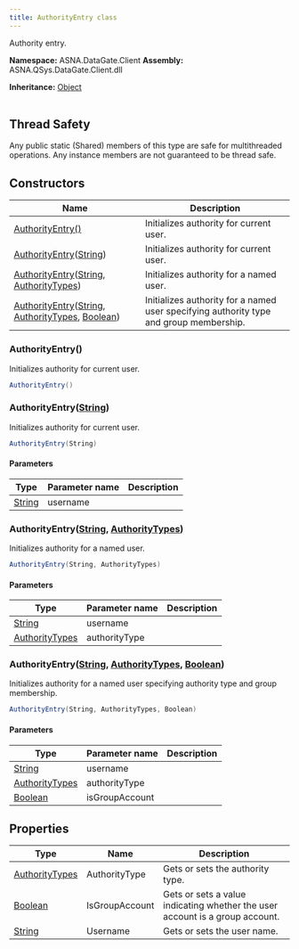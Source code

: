 ```yaml
---
title: AuthorityEntry class
---
```


Authority entry.

**Namespace:** ASNA.DataGate.Client
**Assembly:** ASNA.QSys.DataGate.Client.dll

**Inheritance:** [Object](https://docs.microsoft.com/en-us/dotnet/api/system.object)
<br>
<br>
## Thread Safety

Any public static (Shared) members of this type are safe for multithreaded operations. Any instance members are not guaranteed to be thread safe.

## Constructors

| Name | Description |
| --- | --- |
| [AuthorityEntry()](#authorityentry-) | Initializes authority for current user.
| [AuthorityEntry](#authorityentry-string-)([String](https://docs.microsoft.com/en-us/dotnet/api/system.string)) | Initializes authority for current user.
| [AuthorityEntry](#authorityentry-string-authoritytypes-)([String](https://docs.microsoft.com/en-us/dotnet/api/system.string), [AuthorityTypes](/reference/datagate/data-gate-common/authority-types.html)) | Initializes authority for a named user.
| [AuthorityEntry](#authorityentry-string-authoritytypes-boolean-)([String](https://docs.microsoft.com/en-us/dotnet/api/system.string), [AuthorityTypes](/reference/datagate/data-gate-common/authority-types.html), [Boolean](https://docs.microsoft.com/en-us/dotnet/api/system.boolean)) | Initializes authority for a named user specifying authority type and group membership.

### AuthorityEntry()

Initializes authority for current user.

```cs
AuthorityEntry()
```

### AuthorityEntry([String](https://docs.microsoft.com/en-us/dotnet/api/system.string))

Initializes authority for current user.

```cs
AuthorityEntry(String)
```

#### Parameters

| Type | Parameter name | Description
| --- | --- | ---
| [String](https://docs.microsoft.com/en-us/dotnet/api/system.string) | username | 

### AuthorityEntry([String](https://docs.microsoft.com/en-us/dotnet/api/system.string), [AuthorityTypes](/reference/datagate/data-gate-common/authority-types.html))

Initializes authority for a named user.

```cs
AuthorityEntry(String, AuthorityTypes)
```

#### Parameters

| Type | Parameter name | Description
| --- | --- | ---
| [String](https://docs.microsoft.com/en-us/dotnet/api/system.string) | username | 
| [AuthorityTypes](/reference/datagate/data-gate-common/authority-types.html) | authorityType | 

### AuthorityEntry([String](https://docs.microsoft.com/en-us/dotnet/api/system.string), [AuthorityTypes](/reference/datagate/data-gate-common/authority-types.html), [Boolean](https://docs.microsoft.com/en-us/dotnet/api/system.boolean))

Initializes authority for a named user specifying authority type and group membership.

```cs
AuthorityEntry(String, AuthorityTypes, Boolean)
```

#### Parameters

| Type | Parameter name | Description
| --- | --- | ---
| [String](https://docs.microsoft.com/en-us/dotnet/api/system.string) | username | 
| [AuthorityTypes](/reference/datagate/data-gate-common/authority-types.html) | authorityType | 
| [Boolean](https://docs.microsoft.com/en-us/dotnet/api/system.boolean) | isGroupAccount | 

## Properties

| Type | Name | Description
| --- | --- | --- 
| [AuthorityTypes](/reference/datagate/data-gate-common/authority-types.html) | AuthorityType | Gets or sets the authority type. |
| [Boolean](https://docs.microsoft.com/en-us/dotnet/api/system.boolean) | IsGroupAccount | Gets or sets a value indicating whether the user account is a group account. |
| [String](https://learn.microsoft.com/en-us/dotnet/api/system.string?view=net-8.0) | Username | Gets or sets the user name. |
